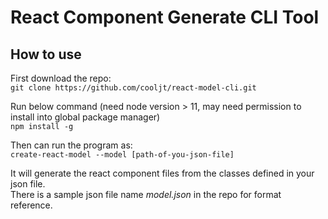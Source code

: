 # React Component Generate CLI Tool
## How to use
First download the repo:  
    `git clone https://github.com/cooljt/react-model-cli.git`

Run below command (need node version > 11, may need permission to install into global package manager)  
    `npm install -g`

Then can run the program as:  
    `create-react-model --model [path-of-you-json-file]`

It will generate the react component files from the classes defined in your json file.  
There is a sample json file name *model.json* in the repo for format reference.  
